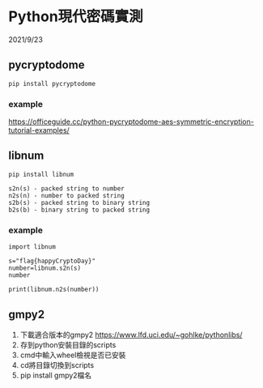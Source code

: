 # Python現代密碼實測
2021/9/23

## pycryptodome
```
pip install pycryptodome
```
### example
https://officeguide.cc/python-pycryptodome-aes-symmetric-encryption-tutorial-examples/

## libnum
```
pip install libnum
```
```
s2n(s) - packed string to number
n2s(n) - number to packed string
s2b(s) - packed string to binary string
b2s(b) - binary string to packed string
```
### example
```
import libnum

s="flag{happyCryptoDay}"
number=libnum.s2n(s)
number
```
```
print(libnum.n2s(number))
```
## gmpy2
1. 下載適合版本的gmpy2 https://www.lfd.uci.edu/~gohlke/pythonlibs/
2. 存到python安裝目錄的scripts
3. cmd中輸入wheel檢視是否已安裝
4. cd將目錄切換到scripts
5. pip install gmpy2檔名
